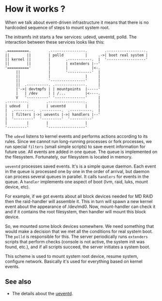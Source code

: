 # How it works ?

When we talk about event-driven infrastructure it means that there is no
hardcoded sequence of steps to mount system root.

The initramfs init starts a few services: udevd, ueventd, polld.
The interaction between these services looks like this:

```
.==========.        .----------------.        .------------------.
||        ||        | polld          |     .->| boot real system |
|| kernel ||        |       .-----------.  |  '------------------'
||        ||        |       | extenders |--'
'=========='        |       |           |<-.
     ||             |       '-----------'  |
     ||             |                |     |
     ||             '----------------'     |
     ||  .----------. .--------------.     |
     |'->| devtmpfs | | mountpoints  |-----'
     |   | /dev     | | /...         |<----.
     V   '----------' '--------------'     |
.---------.        .-----------------.     |
| udevd   |        | ueventd         |     |
|  .---------.  .---------.  .----------.  |
|  | filters |->| uevents |->| handlers |--'
|  '---------'  '---------'  '----------'
|         |        |                 |
'---------'        '-----------------'
```

The `udevd` listens to kernel events and performs actions according to its rules.
Since we cannot run long-running processes or fork processes, we run special
`filters` (small simple scripts) to save event information for future use.
All events are added in one queue. The queue is implemented on the filesystem.
Fortunately, our filesystem is located in memory.

`ueventd` processes saved events. It's is a simple queue daemon. Each event in
the queue is processed one by one in the order of arrival, but daemon can
process several queues in parallel. It calls `handlers` for events in the
queue. A `handler` implements one aspect of boot (lvm, raid, luks, mount
device, etc).

For example, if we got events about all block devices needed for MD RAID then
the raid-handler will assemble it. This in turn will spawn a new kernel event
about the appearance of /dev/md0. Now, mount-handler can check it and if it
contains the root filesystem, then handler will mount this block device.

So, we mounted some block devices somewhere. We need something that would make
a decision that we met all the conditions for real system boot. The `polld` is
responsible for this. The server periodically runs `extenders` scripts that
perform checks (console is not active, the system init was found, etc.),
and if all scripts succeed, the server initiates a system boot.

This scheme is used to mount system root device, resume system, configure
network. Basically it's used for everything based on kernel events.

## See also

- The details about the [ueventd](UeventDetails.md).
